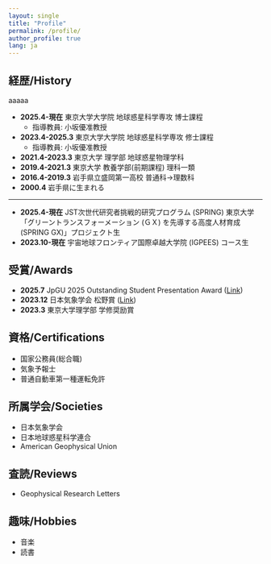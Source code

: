 ```yaml
---
layout: single
title: "Profile"
permalink: /profile/
author_profile: true
lang: ja
---
```


## 経歴/History

aaaaa

- __2025.4-現在__      東京大学大学院 地球惑星科学専攻 博士課程
  - 指導教員: 小坂優准教授
- __2023.4-2025.3__  東京大学大学院 地球惑星科学専攻 修士課程
  - 指導教員: 小坂優准教授
- __2021.4-2023.3__  東京大学 理学部 地球惑星物理学科
- __2019.4-2021.3__  東京大学 教養学部(前期課程) 理科一類
- __2016.4-2019.3__  岩手県立盛岡第一高校 普通科→理数科
- __2000.4__         岩手県に生まれる

---
- __2025.4-現在__  JST次世代研究者挑戦的研究プログラム (SPRING) 東京大学「グリーントランスフォーメーション (ＧＸ) を先導する高度人材育成 (SPRING GX)」プロジェクト生
- __2023.10-現在__ 宇宙地球フロンティア国際卓越大学院 (IGPEES) コース生

## 受賞/Awards
- __2025.7__ JpGU 2025 Outstanding Student Presentation Award ([Link](https://www.jpgu.org/ospa/2025meeting/))
- __2023.12__ 日本気象学会 松野賞 ([Link](https://www.metsoc.jp/about/awards/matsuno))
- __2023.3__ 東京大学理学部 学修奨励賞

## 資格/Certifications
- 国家公務員(総合職)
- 気象予報士
- 普通自動車第一種運転免許

## 所属学会/Societies
- 日本気象学会
- 日本地球惑星科学連合
- American Geophysical Union

## 査読/Reviews
- Geophysical Research Letters

## 趣味/Hobbies
<!--
<details><summary>音楽</summary>
90年代以降のオルタナティブロック・ポストロック
  - Sigur Rós, Mogwai, Radiohead, My Bloody Valentine
  - ストレイテナー, UNISON SQUARE GARDEN, cinema staff, キタニタツヤ
  - For Tracy Hyde, ひとひら, 雪国, sidenerds
- エレキギターもちょっとだけ弾けます
</details>
-->
- 音楽
- 読書